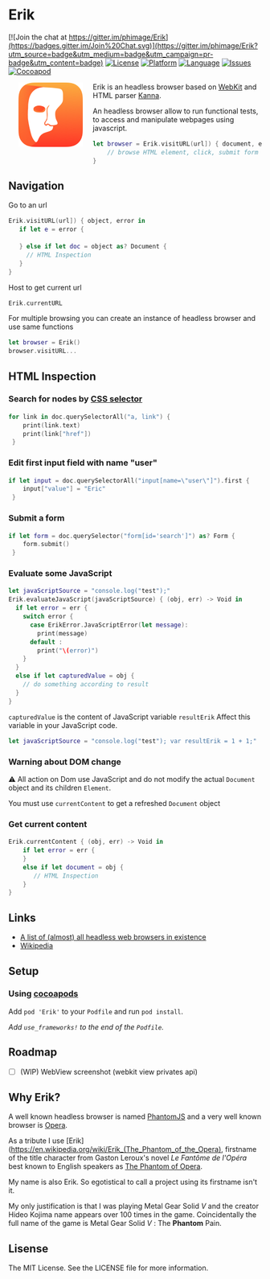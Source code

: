 # Erik

[![Join the chat at https://gitter.im/phimage/Erik](https://badges.gitter.im/Join%20Chat.svg)](https://gitter.im/phimage/Erik?utm_source=badge&utm_medium=badge&utm_campaign=pr-badge&utm_content=badge)
[![License](https://img.shields.io/badge/license-MIT-blue.svg?style=flat
            )](http://mit-license.org) [![Platform](http://img.shields.io/badge/platform-ios_osx-lightgrey.svg?style=flat
             )](https://developer.apple.com/resources/) [![Language](http://img.shields.io/badge/language-swift-orange.svg?style=flat
             )](https://developer.apple.com/swift) [![Issues](https://img.shields.io/github/issues/phimage/Erik.svg?style=flat
           )](https://github.com/phimage/Erik/issues) [![Cocoapod](http://img.shields.io/cocoapods/v/Erik.svg?style=flat)](http://cocoadocs.org/docsets/Erik/)


[<img align="left" src="logo.png" hspace="20">](#logo) Erik is an headless browser based on [WebKit](https://fr.wikipedia.org/wiki/WebKit) and HTML parser [Kanna](https://github.com/tid-kijyun/Kanna).

An headless browser allow to run functional tests, to access and manipulate webpages using javascript.

```swift
let browser = Erik.visitURL(url]) { document, error in
    // browse HTML element, click, submit form and more
}
```

## Navigation
Go to an url
```swift
Erik.visitURL(url]) { object, error in
   if let e = error {

   } else if let doc = object as? Document {
     // HTML Inspection
   }
}
```
Host to get current url
```swift
Erik.currentURL
```

For multiple browsing you can create an instance of headless browser and use same functions
```swift
let browser = Erik()
browser.visitURL...
```

## HTML Inspection
### Search for nodes by [CSS selector](http://www.w3schools.com/cssref/css_selectors.asp)
```swift
for link in doc.querySelectorAll("a, link") {
    print(link.text)
    print(link["href"])
 }
```
### Edit first input field with name "user"
```swift
if let input = doc.querySelectorAll("input[name=\"user\"]").first {
    input["value"] = "Eric"
 }
```

### Submit a form
```swift
if let form = doc.querySelector("form[id='search']") as? Form {
    form.submit()
 }
```

### Evaluate some JavaScript
```swift
let javaScriptSource = "console.log("test");"
Erik.evaluateJavaScript(javaScriptSource) { (obj, err) -> Void in
  if let error = err {
    switch error {
      case ErikError.JavaScriptError(let message):
        print(message)
      default :
        print("\(error)")
    }
  }
  else if let capturedValue = obj {
    // do something according to result
  }
}
```
`capturedValue` is the content of JavaScript variable `resultErik`
Affect this variable in your JavaScript code.
```swift
let javaScriptSource = "console.log("test"); var resultErik = 1 + 1;"
```

### Warning about DOM change
:warning: All action on Dom use JavaScript and do not modify the actual
`Document` object and its children `Element`.

You must use `currentContent` to get a refreshed `Document` object

### Get current content
```swift
Erik.currentContent { (obj, err) -> Void in
    if let error = err {
    }
    else if let document = obj {
       // HTML Inspection
    }
}
```
## Links
- [A list of (almost) all headless web browsers in existence](https://github.com/dhamaniasad/HeadlessBrowsers)
- [Wikipedia](https://en.wikipedia.org/wiki/Headless_browser)

## Setup

### Using [cocoapods](http://cocoapods.org/) ##

Add `pod 'Erik'` to your `Podfile` and run `pod install`.

*Add `use_frameworks!` to the end of the `Podfile`.*

## Roadmap
- [ ] (WIP) WebView screenshot (webkit view privates api)

## Why Erik?

A well known headless browser is named [PhantomJS](http://phantomjs.org/) and a very well known browser is [Opera](www.opera.com).

As a tribute I use [Erik](https://en.wikipedia.org/wiki/Erik_(The_Phantom_of_the_Opera), firstname of the title character from Gaston Leroux's novel *Le Fantôme de l'Opéra* best known to English speakers as [The Phantom of Opera](https://en.wikipedia.org/wiki/The_Phantom_of_the_Opera). 

My name is also Erik. So egotistical to call a project using its firstname isn't it.

My only justification is that I was playing Metal Gear Solid *V* and the creator Hideo Kojima name appears over 100 times in the game. Coincidentally the full name of the game is Metal Gear Solid *V* : The  **Phantom** Pain.

## Lisense
The MIT License. See the LICENSE file for more information.
